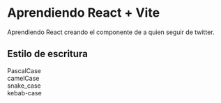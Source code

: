 # Aprendiendo React + Vite

Aprendiendo React creando el componente de a quien seguir de twitter.

## Estilo de escritura

PascalCase  
camelCase  
snake_case  
kebab-case
